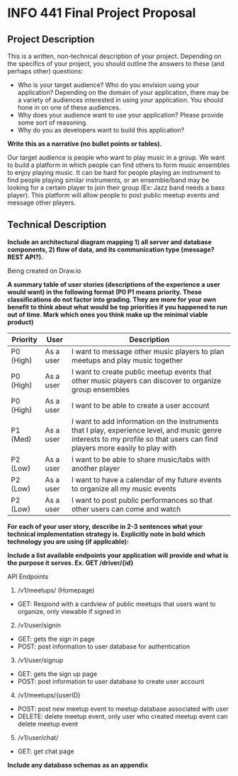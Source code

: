 # INFO 441 Final Project Proposal

## Project Description

This is a written, non-technical description of your project. Depending on the specifics of your project, you should outline the answers to these (and perhaps other) questions:

- Who is your target audience?  Who do you envision using your application? Depending on the domain of your application, there may be a variety of audiences interested in using your application.  You should hone in on one of these audiences.
- Why does your audience want to use your application? Please provide some sort of reasoning. 
- Why do you as developers want to build this application?

**Write this as a narrative (no bullet points or tables).**

Our target audience is people who want to play music in a group. We want to build a platform in which people can find others to form music ensembles to enjoy playing music. It can be hard for people playing an instrument to find people playing similar instruments, or an ensemble/band may be looking for a certain player to join their group (Ex: Jazz band needs a bass player). This platform will allow people to post public meetup events and message other players.

## Technical Description

**Include an architectural diagram mapping 1) all server and database components, 2) flow of data, and its communication type (message? REST API?).**

Being created on Draw.io

**A summary table of user stories (descriptions of the experience a user would want) in the following format (P0 P1 means priority. These classifications do not factor into grading. They are more for your own benefit to think about what would be top priorities if you happened to run out of time. Mark which ones you think make up the minimal viable product)**

| **Priority** | **User** | **Description** |
|--------------|----------|-----------------|
| P0 (High) | As a user | I want to message other music players to plan meetups and play music together |
| P0 (High) | As a user | I want to create public meetup events that other music players can discover to organize group ensembles |
| P0 (High) | As a user | I want to be able to create a user account |
| P1 (Med) | As a user | I want to add information on the instruments that I play, experience level, and music genre interests to my profile so that users can find players more easily to play with |
| P2 (Low) | As a user | I want to be able to share music/tabs with another player |
| P2 (Low) | As a user | I want to have a calendar of my future events to organize all my music events |
| P2 (Low) | As a user | I want to post public performances so that other users can come and watch |


**For each of your user story, describe in 2-3 sentences what your technical implementation strategy is. Explicitly note in bold which technology you are using (if applicable):**

**Include a list available endpoints your application will provide and what is the purpose it serves. Ex. GET /driver/{id}**

API Endpoints

1. /v1/meetups/    (Homepage)
- GET: Respond with a cardview of public meetups that users want to organize, only viewable if signed in

2. /v1/user/signin
- GET: gets the sign in page
- POST: post information to user database for authentication

3. /v1/user/signup
- GET: gets the sign up page
- POST: post information to user database to create user account

4. /v1/meetups/{userID}
- POST: post new meetup event to meetup database associated with user
- DELETE: delete meetup event, only user who created meetup event can delete meetup event

5. /v1/user/chat/
- GET: get chat page 

**Include any database schemas as an appendix**
